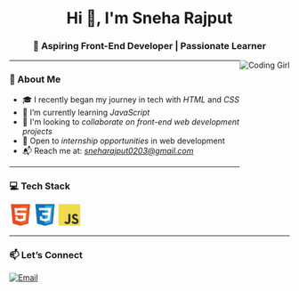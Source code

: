 <h1 align="center">Hi 👋, I'm Sneha Rajput</h1>
<h3 align="center">🌸 Aspiring Front-End Developer | Passionate Learner</h3>

<img align="right" margin-top="100" alt="Coding Girl" height="200" src="https://media.giphy.com/media/qgQUggAC3Pfv687qPC/giphy.gif" />

---

### 🚀 About Me

- 🎓 I recently began my journey in tech with *HTML* and *CSS*
- 🌱 I’m currently learning *JavaScript*
- 🤝 I'm looking to *collaborate on front-end web development projects*
- 🎯 Open to *internship opportunities* in web development
- 📬 Reach me at: *sneharajput0203@gmail.com*

---

### 💻 Tech Stack

<p align="left">
  <img src="https://raw.githubusercontent.com/devicons/devicon/master/icons/html5/html5-original.svg" alt="HTML" width="40" height="40"/>
  <img src="https://raw.githubusercontent.com/devicons/devicon/master/icons/css3/css3-original.svg" alt="CSS" width="40" height="40"/>
  <img src="https://raw.githubusercontent.com/devicons/devicon/master/icons/javascript/javascript-original.svg" alt="JavaScript" width="40" height="40"/>
</p>

---

### 📫 Let’s Connect

<p align="left">
  <a href="mailto:sneharajput0203@gmail.com">
    <img src="https://img.shields.io/badge/Gmail-D14836?style=for-the-badge&logo=gmail&logoColor=white" alt="Email" />
  </a>
</p>
